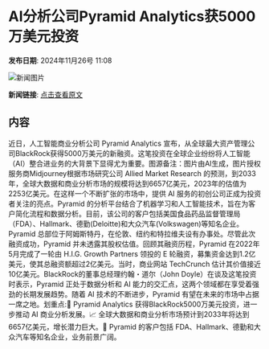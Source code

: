 # AI分析公司Pyramid Analytics获5000万美元投资

**发布日期**: 2024年11月26号 11:08

![新闻图片](https://pic.chinaz.com/picmap/202308091546512360_0.jpg)

**新闻链接**: [点击查看原文](https://www.aibase.com/zh/news/13479)

## 内容

近日，人工智能商业分析公司 Pyramid Analytics 宣布，从全球最大资产管理公司BlackRock获得5000万美元的新融资。这笔投资在全球企业纷纷将人工智能（AI）整合进业务的大背景下显得尤为重要。图源备注：图片由AI生成，图片授权服务商Midjourney根据市场研究公司 Allied Market Research 的预测，到2033年，全球大数据和商业分析市场的规模将达到6657亿美元，2023年的估值为2253亿美元。在这样一个不断扩张的市场中，提供 AI 服务的初创公司正成为投资者关注的亮点。Pyramid 的分析平台结合了机器学习和人工智能技术，旨在为客户简化流程和数据分析。目前，该公司的客户包括美国食品药品监督管理局（FDA）、Hallmark、德勤(Deloitte)和大众汽车(Volkswagen)等知名企业。Pyramid 总部位于阿姆斯特丹，在伦敦、纽约和特拉维夫设有办事处。尽管此次融资成功，Pyramid 并未透露其股权估值。回顾其融资历程，Pyramid 在2022年5月完成了一轮由 H.I.G. Growth Partners 领投的 E 轮融资，募集资金达到1.2亿美元，使其总融资额超过2亿美元。当时，商业网站 TechCrunch 估计其价值接近10亿美元。BlackRock的董事总经理约翰・道尔（John Doyle）在谈及这笔投资时表示，Pyramid 正处于数据分析和 AI 能力的交汇点，这两个领域都在享受着强劲的长期发展趋势。随着 AI 技术的不断进步，Pyramid 有望在未来的市场中占据一席之地。划重点:🌟 Pyramid Analytics 获得BlackRock5000万美元投资，进一步推动 AI 商业分析发展。📈 全球大数据和商业分析市场预计到2033年将达到6657亿美元，增长潜力巨大。🤝 Pyramid 的客户包括 FDA、Hallmark、德勤和大众汽车等知名企业，业务前景广阔。
